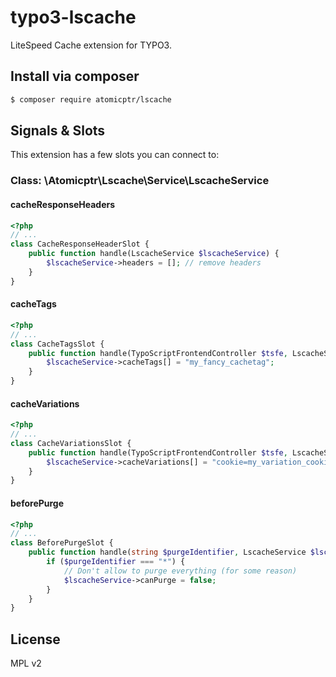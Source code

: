 # typo3-lscache

LiteSpeed Cache extension for TYPO3.

## Install via composer

```bash
$ composer require atomicptr/lscache
```

## Signals & Slots

This extension has a few slots you can connect to:

### Class: \Atomicptr\Lscache\Service\LscacheService

#### cacheResponseHeaders

```php
<?php
// ...
class CacheResponseHeaderSlot {
    public function handle(LscacheService $lscacheService) {
        $lscacheService->headers = []; // remove headers
    }
}
```

#### cacheTags

```php
<?php
// ...
class CacheTagsSlot {
    public function handle(TypoScriptFrontendController $tsfe, LscacheService $lscacheService) {
        $lscacheService->cacheTags[] = "my_fancy_cachetag";
    }
}
```

#### cacheVariations


```php
<?php
// ...
class CacheVariationsSlot {
    public function handle(TypoScriptFrontendController $tsfe, LscacheService $lscacheService) {
        $lscacheService->cacheVariations[] = "cookie=my_variation_cookie";
    }
}
```

#### beforePurge

```php
<?php
// ...
class BeforePurgeSlot {
    public function handle(string $purgeIdentifier, LscacheService $lscacheService) {
        if ($purgeIdentifier === "*") {
            // Don't allow to purge everything (for some reason)
            $lscacheService->canPurge = false;
        }    
    }
}
```

## License

MPL v2
